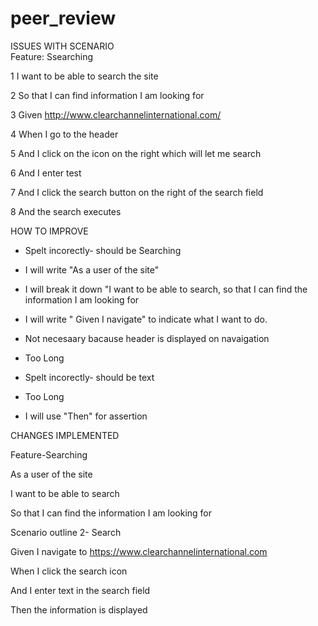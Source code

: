 # peer_review
ISSUES WITH SCENARIO                                           
Feature: Ssearching

1 I want to be able to search the site

2 So that I can find information I am looking for

3 Given http://www.clearchannelinternational.com/

4 When I go to the header

5 And I click on the icon on the right which will let me search

6 And I enter test

7 And I click the search button on the right of the search field

8 And the search executes


  HOW TO IMPROVE
* Spelt incorectly- should be Searching

* I will write "As a user of the site"

* I will break it down "I want to be able to search, so that I can find the   information I am looking for

* I will write " Given I navigate" to indicate what I want to do.

* Not necesaary bacause header is displayed on navaigation

* Too Long

* Spelt incorectly- should be text

* Too Long

* I will use "Then" for assertion



CHANGES IMPLEMENTED

Feature-Searching

As a user of the site

I want to be able to search

So that I can find the information I am looking for



Scenario outline 2- Search

Given I navigate to https://www.clearchannelinternational.com

When I click the search icon

And I enter text in the search field

Then the information is displayed


